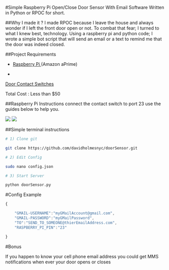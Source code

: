 #Simple Raspberry Pi Open/Close Door Sensor With Email Software Written in Python or RPOC for short.


##Why I made it ?
I made RPOC because I leave the house and always wonder if I left the front door open or not. To combat that fear; I turned to what I knew best, technology. Using a raspberry pi and python code; I wrote a simple bot script that will send an email or a text to remind me that the door was indeed closed.


##Project Requirements
* <a href="http://www.amazon.com/RASPBERRY-MODEL-756-8308-Raspberry-Pi/dp/B009SQQF9C">Raspberry Pi </a>(Amazon aPrime)

*
<a href="http://www.adafruit.com/product/375">Door        Contact Switches
</a>

Total Cost : Less than  $50


##Raspberry Pi Instructions
connect the contact switch to port 23 use the guides below to help you.

<img src="http://elinux.org/images/2/2a/GPIOs.png">

<img src="https://learn.adafruit.com/system/assets/assets/000/003/929/medium800/learn_raspberry_pi_breadboard.png?1396803957">



##Simple terminal instructions
```bash
# 1) Clone git

git clone https://github.com/davidholmesnyc/doorSensor.git

# 2) Edit Config

sudo nano config.json

# 3) Start Server

python doorSensor.py
```


#Config Example
```Javascript
{

	"GMAIL-USERNAME":"myGMailAccount@gmail.com",
	"GMAIL-PASSWORD":"myGMailPassword",
	"TO":"SEND_TO_SOMEONE@thierEmailAddress.com",
	"RASPBERRY_PI_PIN":"23"

}
```

#Bonus

If you happen to know your cell phone email address  you could get MMS notifications when ever your door opens or closes
